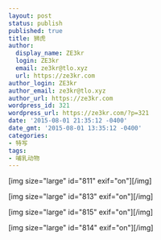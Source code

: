 ```yaml
---
layout: post
status: publish
published: true
title: 狮虎
author:
  display_name: ZE3kr
  login: ZE3kr
  email: ze3kr@tlo.xyz
  url: https://ze3kr.com
author_login: ZE3kr
author_email: ze3kr@tlo.xyz
author_url: https://ze3kr.com
wordpress_id: 321
wordpress_url: https://ze3kr.com/?p=321
date: '2015-08-01 21:35:12 -0400'
date_gmt: '2015-08-01 13:35:12 -0400'
categories:
- 特写
tags:
- 哺乳动物
---
```

<p>[img size="large" id="811" exif="on"][/img]</p>
<p>[img size="large" id="813" exif="on"][/img]</p>
<p>[img size="large" id="815" exif="on"][/img]</p>
<p>[img size="large" id="814" exif="on"][/img]</p>
